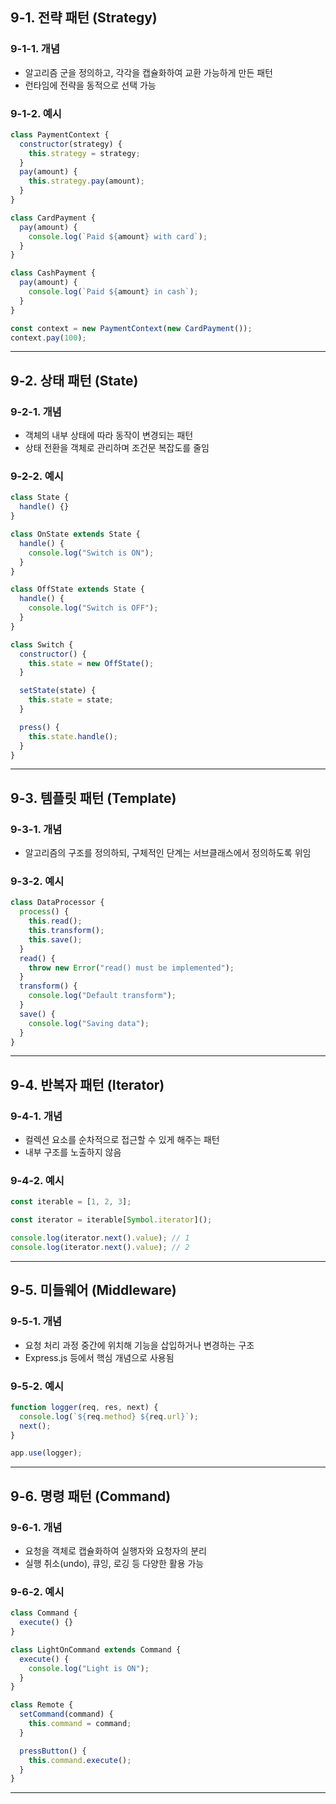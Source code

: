 
## 9-1. 전략 패턴 (Strategy)

### 9-1-1. 개념

- 알고리즘 군을 정의하고, 각각을 캡슐화하여 교환 가능하게 만든 패턴
- 런타임에 전략을 동적으로 선택 가능

### 9-1-2. 예시

```js
class PaymentContext {
  constructor(strategy) {
    this.strategy = strategy;
  }
  pay(amount) {
    this.strategy.pay(amount);
  }
}

class CardPayment {
  pay(amount) {
    console.log(`Paid ${amount} with card`);
  }
}

class CashPayment {
  pay(amount) {
    console.log(`Paid ${amount} in cash`);
  }
}

const context = new PaymentContext(new CardPayment());
context.pay(100);
```

---

## 9-2. 상태 패턴 (State)

### 9-2-1. 개념

- 객체의 내부 상태에 따라 동작이 변경되는 패턴
- 상태 전환을 객체로 관리하며 조건문 복잡도를 줄임

### 9-2-2. 예시

```js
class State {
  handle() {}
}

class OnState extends State {
  handle() {
    console.log("Switch is ON");
  }
}

class OffState extends State {
  handle() {
    console.log("Switch is OFF");
  }
}

class Switch {
  constructor() {
    this.state = new OffState();
  }

  setState(state) {
    this.state = state;
  }

  press() {
    this.state.handle();
  }
}
```

---

## 9-3. 템플릿 패턴 (Template)

### 9-3-1. 개념

- 알고리즘의 구조를 정의하되, 구체적인 단계는 서브클래스에서 정의하도록 위임

### 9-3-2. 예시

```js
class DataProcessor {
  process() {
    this.read();
    this.transform();
    this.save();
  }
  read() {
    throw new Error("read() must be implemented");
  }
  transform() {
    console.log("Default transform");
  }
  save() {
    console.log("Saving data");
  }
}
```

---

## 9-4. 반복자 패턴 (Iterator)

### 9-4-1. 개념

- 컬렉션 요소를 순차적으로 접근할 수 있게 해주는 패턴
- 내부 구조를 노출하지 않음

### 9-4-2. 예시

```js
const iterable = [1, 2, 3];

const iterator = iterable[Symbol.iterator]();

console.log(iterator.next().value); // 1
console.log(iterator.next().value); // 2
```

---

## 9-5. 미들웨어 (Middleware)

### 9-5-1. 개념

- 요청 처리 과정 중간에 위치해 기능을 삽입하거나 변경하는 구조
- Express.js 등에서 핵심 개념으로 사용됨

### 9-5-2. 예시

```js
function logger(req, res, next) {
  console.log(`${req.method} ${req.url}`);
  next();
}

app.use(logger);
```

---

## 9-6. 명령 패턴 (Command)

### 9-6-1. 개념

- 요청을 객체로 캡슐화하여 실행자와 요청자의 분리
- 실행 취소(undo), 큐잉, 로깅 등 다양한 활용 가능

### 9-6-2. 예시

```js
class Command {
  execute() {}
}

class LightOnCommand extends Command {
  execute() {
    console.log("Light is ON");
  }
}

class Remote {
  setCommand(command) {
    this.command = command;
  }

  pressButton() {
    this.command.execute();
  }
}
```

---
